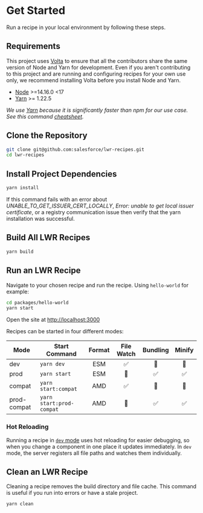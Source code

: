 # Get Started

Run a recipe in your local environment by following these steps.

## Requirements

This project uses [Volta](https://volta.sh/) to ensure that all the contributors share the same version of Node and Yarn for development. Even if you aren't contributing to this project and are running and configuring recipes for your own use only, we recommend installing Volta before you install Node and Yarn.

-   [Node](https://nodejs.org/) >=14.16.0 <17
-   [Yarn](https://yarnpkg.com/) >= 1.22.5

_We use [Yarn](https://yarnpkg.com/) because it is significantly faster than npm for our use case. See this command [cheatsheet](https://yarnpkg.com/lang/en/docs/migrating-from-npm/)._

## Clone the Repository

```bash
git clone git@github.com:salesforce/lwr-recipes.git
cd lwr-recipes
```

## Install Project Dependencies

```bash
yarn install
```

If this command fails with an error about _UNABLE_TO_GET_ISSUER_CERT_LOCALLY_, _Error: unable to get local issuer certificate_, or a registry communication issue then verify that the yarn installation was successful.

## Build All LWR Recipes

```bash
yarn build
```

## Run an LWR Recipe

Navigate to your chosen recipe and run the recipe. Using `hello-world` for example:

```bash
cd packages/hello-world
yarn start
```

Open the site at [http://localhost:3000](http://localhost:3000)

Recipes can be started in four different modes:

| Mode        | Start Command            | Format |     File Watch     |      Bundling      |       Minify       |
| ----------- | ------------------------ | :----: | :----------------: | :----------------: | :----------------: |
| dev         | `yarn dev`               |  ESM   | :white_check_mark: |  :no_entry_sign:   |  :no_entry_sign:   |
| prod        | `yarn start`             |  ESM   |  :no_entry_sign:   | :white_check_mark: | :white_check_mark: |
| compat      | `yarn start:compat`      |  AMD   | :white_check_mark: |  :no_entry_sign:   |  :no_entry_sign:   |
| prod-compat | `yarn start:prod-compat` |  AMD   |  :no_entry_sign:   | :white_check_mark: | :white_check_mark: |

### Hot Reloading

Running a recipe in [`dev` mode](https://github.com/salesforce/lwr-recipes/blob/main/doc/get_started.md#run-an-lwr-recipe) uses hot reloading for easier debugging, so when you change a component in one place it updates immediately. In `dev` mode, the server registers all file paths and watches them individually.

## Clean an LWR Recipe

Cleaning a recipe removes the build directory and file cache. This command is useful if you run into errors or have a stale project.

```bash
yarn clean
```
